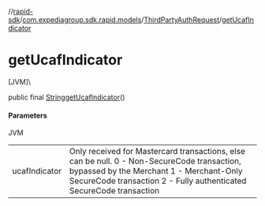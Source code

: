 //[rapid-sdk](../../../index.md)/[com.expediagroup.sdk.rapid.models](../index.md)/[ThirdPartyAuthRequest](index.md)/[getUcafIndicator](get-ucaf-indicator.md)

# getUcafIndicator

[JVM]\

public final [String](https://docs.oracle.com/javase/8/docs/api/java/lang/String.html)[getUcafIndicator](get-ucaf-indicator.md)()

#### Parameters

JVM

| | |
|---|---|
| ucafIndicator | Only received for Mastercard transactions, else can be null. 0 - Non-SecureCode transaction, bypassed by the Merchant 1 - Merchant-Only SecureCode transaction 2 - Fully authenticated SecureCode transaction |
